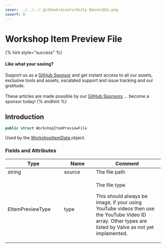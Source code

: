 ```yaml
---
cover: ../../../.gitbook/assets/Unity Banner@2x.png
coverY: 0
---
```


# Workshop Item Preview File

{% hint style="success" %}
#### Like what your seeing?

Support us as a [GitHub Sponsor](../../../become-a-sponsor/) and get instant access to all our assets, exclusive tools and assets, escalated support and issue tracking and our gratitude.\
\
These articles are made possible by our [GitHub Sponsors](../../../become-a-sponsor/) ... become a sponsor today!
{% endhint %}

## Introduction

```csharp
public struct WorkshopItemPreviewFile
```

Used by the [WorkshopItemData ](workshop-item-data.md)object.

### Fields and Attributes

<table><thead><tr><th width="214.47090837902758">Type</th><th width="150">Name</th><th width="375.82373346952215">Comment</th></tr></thead><tbody><tr><td>string</td><td>source</td><td>The file path</td></tr><tr><td>EItemPreviewType</td><td>type</td><td><p>The file type</p><p>This should always be image, if your using YouTube videos then use the YouTube Video ID array. Other types are listed by Valve as not yet implamented.</p></td></tr></tbody></table>

